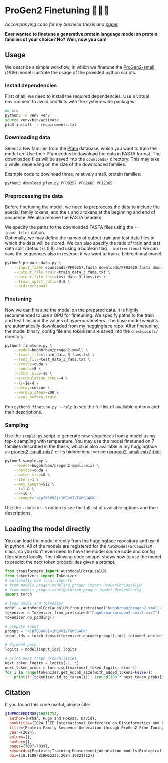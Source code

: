 # ProGen2 Finetuning 🦾🧬🧪

*Accompanying code for my bachelor thesis and [paper](https://doi.org/10.1109/BIBM62325.2024.10821712).*

**Ever wanted to finetune a generative protein language model on protein families of your choice? No? Well, now you can!**

## Usage

We describe a simple workflow, in which we finetune the [ProGen2-small](https://github.com/salesforce/progen/tree/main/progen2) (`151M`) model illustrate the usage of the provided python scripts.

### Install dependencies

First of all, we need to install the required dependencies. Use a virtual environment to avoid conflicts with the system-wide packages.

```bash
cd src
python3 -m venv venv
source venv/bin/activate
pip3 install -r requirements.txt
```

### Downloading data

Select a few families from the [Pfam](https://www.ebi.ac.uk/interpro/entry/pfam/#table) database, which you want to train the model on. Use their Pfam codes to download the data in FASTA format. The downloaded files will be saved into the `downloads/` directory. This may take a while, depending on the size of the downloaded families.

Example code to dowlnoad three, relatively small, protein families:

```bash
python3 download_pfam.py PF00257 PF02680 PF12365 
```

### Preprocessing the data

Before finetuning the model, we need to preprocess the data to include the special famliy tokens, and the `1` and `2` tokens at the beginning and end of sequence. We also remove the FASTA headers.

We specify the paths to the downloaded FASTA files using the `--input_files` option.  
Optionally, we may define the names of output train and test data files in which the data will be stored. We can also specify the ratio of train and test data split (default is 0.8) and using a boolean flag `--bidirectional` we can save the sequences also in reverse, if we want to train a bidirectional model.

```bash
python3 prepare_data.py \
    --input_files downloads/PF00257.fasta downloads/PF02680.fasta downloads/PF12365.fasta \
    --output_file_train=train_data_3_fams.txt \
    --output_file_test=test_data_3_fams.txt \
    --train_split_ratio=0.8 \
    --bidirectional
```

### Finetuning

Now we can finetune the model on the prepared data. It is highly recommended to use a GPU for finetuning. We specify paths to the train and test files and the values of hyperparameters. The base model weights are automatically downloaded from my huggingface [repo](https://huggingface.co/hugohrban/progen2-small). After finetuning, the model binary, config file and tokenizer are saved into the `checkpoints/` directory.

```bash
python3 finetune.py \
    --model=hugohrban/progen2-small \
    --train_file=train_data_3_fams.txt \
    --test_file=test_data_3_fams.txt \
    --device=cuda \
    --epochs=5 \
    --batch_size=16 \
    --accumulation_steps=4 \
    --lr=1e-4 \
    --decay=cosine \
    --warmup_steps=200 \
    --eval_before_train
```

Run `python3 finetune.py --help` to see the full list of available options and their descriptions.

### Sampling

Use the `sample.py` script to generate new sequences from a model using top-k sampling with temperature. You may use the model finetuned on 7 families described in the thesis, which is also available in my huggingface as [progen2-small-mix7](https://huggingface.co/hugohrban/progen2-small-mix7), or its bidirectional version [progen2-small-mix7-bidi](https://huggingface.co/hugohrban/progen2-small-mix7-bidi).

```bash
python3 sample.py \
    --model=hugohrban/progen2-small-mix7 \
    --device=cuda \
    --batch_size=8 \
    --iters=1 \
    --max_length=512 \
    --t=1.0 \
    --k=10 \
    --prompt="<|pf03668|>1MEVVIVTGMSGAGK"
```

Use the `--help` or `-h` option to see the full list of available options and their descriptions.

## Loading the model directly

You can load the model directly from the huggingface repository and use it in python. All of the models are registered for the `AutoModelForCausalLM` class, so you don't even need to have the model source code and config files stored locally. The following code snippet shows how to use the model to predict the next token probabilities given a prompt.

```python
from transformers import AutoModelForCausalLM
from tokenizers import Tokenizer
# optionally use local imports
# from models.progen.modeling_progen import ProGenForCausalLM
# from models.progen.configuration_progen import ProGenConfig
import torch

# load model and tokenizer
model = AutoModelForCausalLM.from_pretrained("hugohrban/progen2-small-mix7", trust_remote_code=True)
tokenizer = Tokenizer.from_pretrained("hugohrban/progen2-small-mix7")
tokenizer.no_padding()

# prepare input
prompt = "<|pf03668|>1MEVVIVTGMSGAGK"
input_ids = torch.tensor(tokenizer.encode(prompt).ids).to(model.device)

# forward pass
logits = model(input_ids).logits

# print next token probabilities
next_token_logits = logits[-1, :]
next_token_probs = torch.softmax(next_token_logits, dim=-1)
for i in range(tokenizer.get_vocab_size(with_added_tokens=False)):
    print(f"{tokenizer.id_to_token(i)}: {round(100 * next_token_probs[i].item(), 2):.2f} %")
```

## Citation

If you found this code useful, please cite:
```bibtex
@INPROCEEDINGS{10821712,
  author={Hrbáň, Hugo and Hoksza, David},
  booktitle={2024 IEEE International Conference on Bioinformatics and Biomedicine (BIBM)}, 
  title={Protein Family Sequence Generation through ProGen2 Fine-Tuning}, 
  year={2024},
  volume={},
  number={},
  pages={7037-7039},
  keywords={Proteins;Training;Measurement;Adaptation models;Biological system modeling;Molecular biophysics;Protein sequence;Natural language processing;Biological information theory;Software development management;protein sequence;protein language model;sequence generation;fine-tuning},
  doi={10.1109/BIBM62325.2024.10821712}}
```
